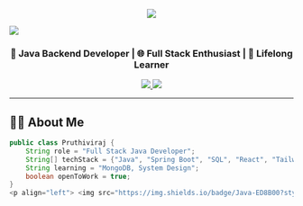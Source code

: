 <!-- Typing Animation -->
<p align="center">
  <img src="https://readme-typing-svg.demolab.com/?lines=Hi+There!+I'm+Pruthiviraj+Pratap+Routray;Java+Backend+Developer;Frontend+React+Dev+%7C+Spring+Boot+Expert;Learning+Never+Stops!&font=Fira%20Code&center=true&width=600&height=45&pause=1000&color=0abde3" />
</p>

<!-- Wave Banner -->
<img src="https://capsule-render.vercel.app/api?type=waving&color=0abde3&height=180&section=header&text=Pruthiviraj%20Pratap%20Routray&fontSize=35&fontColor=ffffff" />

<h3 align="center">🚀 Java Backend Developer | 🌐 Full Stack Enthusiast | 🧠 Lifelong Learner</h3>

<p align="center">
  <a href="mailto:pruthivirajprataproutray@gmail.com">
    <img src="https://img.shields.io/badge/Gmail-EA4335?style=for-the-badge&logo=gmail&logoColor=white" />
  </a>
  <a href="https://www.linkedin.com/in/pruthiviraj-pratap-routray-4513b7275/">
    <img src="https://img.shields.io/badge/LinkedIn-0A66C2?style=for-the-badge&logo=linkedin&logoColor=white" />
  </a>
</p>

---

## 👨‍💻 About Me

```java
public class Pruthiviraj {
    String role = "Full Stack Java Developer";
    String[] techStack = {"Java", "Spring Boot", "SQL", "React", "TailwindCSS"};
    String learning = "MongoDB, System Design";
    boolean openToWork = true;
}
<p align="left"> <img src="https://img.shields.io/badge/Java-ED8B00?style=flat&logo=java&logoColor=white"/> <img src="https://img.shields.io/badge/Spring%20Boot-6DB33F?style=flat&logo=spring-boot&logoColor=white"/> <img src="https://img.shields.io/badge/SQL-4479A1?style=flat&logo=mysql&logoColor=white"/> <img src="https://img.shields.io/badge/HTML5-E34F26?style=flat&logo=html5&logoColor=white"/> <img src="https://img.shields.io/badge/CSS3-1572B6?style=flat&logo=css3&logoColor=white"/> <img src="https://img.shields.io/badge/JavaScript-F7DF1E?style=flat&logo=javascript&logoColor=black"/> <img src="https://img.shields.io/badge/React-61DAFB?style=flat&logo=react&logoColor=black"/> <img src="https://img.shields.io/badge/Tailwind_CSS-38B2AC?style=flat&logo=tailwind-css&logoColor=white"/> <img src="https://img.shields.io/badge/Git-F05032?style=flat&logo=git&logoColor=white"/> <img src="https://img.shields.io/badge/GitHub-181717?style=flat&logo=github&logoColor=white"/> </p> ```

